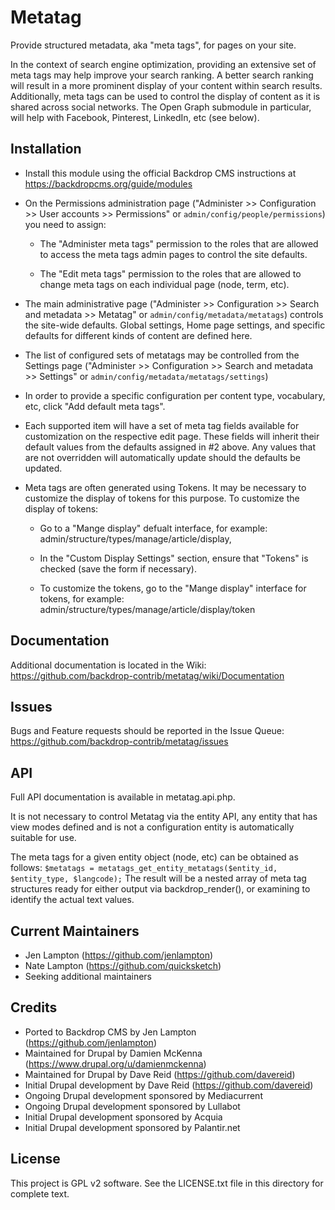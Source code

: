 Metatag
=======

Provide structured metadata, aka "meta tags", for pages on your site.

In the context of search engine optimization, providing an extensive set of
meta tags may help improve your search ranking. A better search ranking will
result in a more prominent display of your content within search results.
Additionally, meta tags can be used to control the display of content as it is
shared across social networks. The Open Graph submodule in particular, will help
with Facebook, Pinterest, LinkedIn, etc (see below).

Installation
------------

- Install this module using the official Backdrop CMS instructions at
  https://backdropcms.org/guide/modules

- On the Permissions administration page ("Administer >> Configuration >>
  User accounts >> Permissions" or `admin/config/people/permissions`)
  you need to assign:

   - The "Administer meta tags" permission to the roles that are allowed to
     access the meta tags admin pages to control the site defaults.

   - The "Edit meta tags" permission to the roles that are allowed to change
     meta tags on each individual page (node, term, etc).

- The main administrative page ("Administer >> Configuration >> Search and
  metadata >> Metatag" or `admin/config/metadata/metatags`) controls the site-wide
  defaults. Global settings, Home page settings, and specific defaults for
  different kinds of content are defined here.

- The list of configured sets of metatags may be controlled from the Settings
  page ("Administer >> Configuration >> Search and metadata >> Settings" or
  `admin/config/metadata/metatags/settings`)

- In order to provide a specific configuration per content type, vocabulary,
  etc, click "Add default meta tags".

- Each supported item will have a set of meta tag fields available for
  customization on the respective edit page. These fields will inherit their
  default values from the defaults assigned in #2 above. Any values that are
  not overridden will automatically update should the defaults be updated.

- Meta tags are often generated using Tokens. It may be necessary to customize
  the display of tokens for this purpose. To customize the display of tokens:

  - Go to a "Mange display" defualt interface, for example:
   admin/structure/types/manage/article/display,

  - In the "Custom Display Settings" section, ensure that "Tokens" is checked
    (save the form if necessary).

  - To customize the tokens, go to the "Mange display" interface for tokens,
    for example: admin/structure/types/manage/article/display/token


Documentation
-------------

Additional documentation is located in the Wiki:
https://github.com/backdrop-contrib/metatag/wiki/Documentation


Issues
------

Bugs and Feature requests should be reported in the Issue Queue:
https://github.com/backdrop-contrib/metatag/issues


API
---

Full API documentation is available in metatag.api.php.

It is not necessary to control Metatag via the entity API, any entity that has
view modes defined and is not a configuration entity is automatically suitable
for use.

The meta tags for a given entity object (node, etc) can be obtained as follows:
`$metatags = metatags_get_entity_metatags($entity_id, $entity_type, $langcode);`
The result will be a nested array of meta tag structures ready for either output
via backdrop_render(), or examining to identify the actual text values.


Current Maintainers
-------------------

- Jen Lampton (https://github.com/jenlampton)
- Nate Lampton (https://github.com/quicksketch)
- Seeking additional maintainers


Credits
-------

- Ported to Backdrop CMS by Jen Lampton (https://github.com/jenlampton)
- Maintained for Drupal by Damien McKenna (https://www.drupal.org/u/damienmckenna)
- Maintained for Drupal by Dave Reid (https://github.com/davereid)
- Initial Drupal development by Dave Reid (https://github.com/davereid)
- Ongoing Drupal development sponsored by Mediacurrent
- Ongoing Drupal development sponsored by Lullabot
- Initial Drupal development sponsored by Acquia
- Initial Drupal development sponsored by Palantir.net


License
-------

This project is GPL v2 software. See the LICENSE.txt file in this directory for
complete text.
